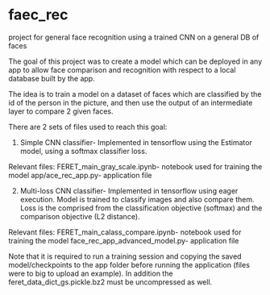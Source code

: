 # faec_rec
project for general face recognition using a trained CNN on a general DB of faces

The goal of this project was to create a model which can be deployed in any app to allow face comparison and recognition with respect to a local database built by the app.

The idea is to train a model on a dataset of faces which are classified by the id of the person in the picture, and then use the output of an intermediate layer to compare 2 given faces.

There are 2 sets of files used to reach this goal:

1. Simple CNN classifier- 
  Implemented in tensorflow using the Estimator model, using a softmax classifier loss.
  
  Relevant files: 
  FERET_main_gray_scale.ipynb- notebook used for training the model
  app/ace_rec_app.py- application file
  
2. Multi-loss CNN classifier-
  Implemented in tensorflow using eager execution. Model is trained to classify images and also compare them.
  Loss is the comprised from the classification objective (softmax) and the comparison objective (L2 distance).
  
  Relevant files: 
  FERET_main_calass_compare.ipynb- notebook used for training the model
  face_rec_app_advanced_model.py- application file
  
Note that it is required to run a training session and copying the saved model/checkpoints to the app folder before running the application (files were to big to upload an example).
In addition the feret_data_dict_gs.pickle.bz2 must be uncompressed as well.
  
